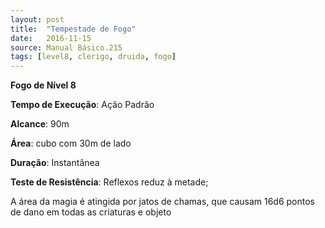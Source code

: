 ```yaml
---
layout: post
title:  "Tempestade de Fogo"
date:   2016-11-15
source: Manual Básico.215
tags: [level8, clerigo, druida, fogo]
---
```


**Fogo de Nível 8**

**Tempo de Execução**: Ação Padrão

**Alcance**: 90m

**Área**: cubo com 30m de lado

**Duração**: Instantânea

**Teste de Resistência**: Reflexos reduz à metade;

A área da magia é atingida por jatos de chamas, que causam 16d6 pontos de dano em todas as criaturas e objeto